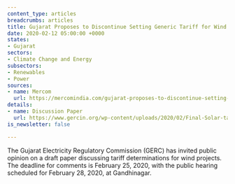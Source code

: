 ```yaml
---
content_type: articles
breadcrumbs: articles
title: Gujarat Proposes to Discontinue Setting Generic Tariff for Wind Projects
date: 2020-02-12 05:00:00 +0000
states:
- Gujarat
sectors:
- Climate Change and Energy
subsectors:
- Renewables
- Power
sources:
- name: Mercom
  url: https://mercomindia.com/gujarat-proposes-to-discontinue-setting-generic-tariff-wind-projects/
details:
- name: Discussion Paper
  url: https://www.gercin.org/wp-content/uploads/2020/02/Final-Solar-tariff-Discussion-Paper_04022020.pdf
is_newsletter: false

---
```

The Gujarat Electricity Regulatory Commission (GERC) has invited public opinion on a draft paper discussing tariff determinations for wind projects. The deadline for comments is February 25, 2020, with the public hearing scheduled for February 28, 2020, at Gandhinagar.
